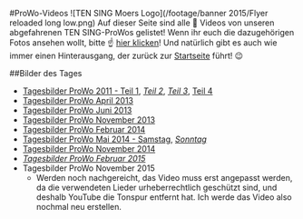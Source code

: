 #ProWo-Videos
![TEN SING Moers Logo](/footage/banner 2015/Flyer reloaded long low.png)
Auf dieser Seite sind alle :movie_camera: Videos von unseren abgefahrenen TEN SING-ProWos gelistet! Wenn ihr euch die dazugehörigen Fotos ansehen wollt, bitte :point_up: [hier klicken](../Fotos/Prowos.md)! Und natürlich gibt es auch wie immer einen Hinterausgang, der zurück zur [Startseite](../../Linkliste.md) führt! :wink:

##Bilder des Tages
* [Tagesbilder ProWo 2011 - Teil 1](https://www.youtube.com/watch?v=KuSGHqkgjtA), *[Teil 2](https://www.youtube.com/watch?v=5v-0AtiDwAY)*, *[Teil 3](https://www.youtube.com/watch?v=GFzkesUXBw0)*, [Teil 4](https://www.youtube.com/watch?v=7GeaQ60GyVU)
* [Tagesbilder ProWo April 2013](https://www.youtube.com/watch?v=c0FlPn8RrkE)
* [Tagesbilder ProWo Juni 2013](https://www.youtube.com/watch?v=OTcYq589Nko)
* [Tagesbilder ProWo November 2013](https://www.youtube.com/watch?v=2x8JGBskSW4)
* [Tagesbilder ProWo Februar 2014](https://www.youtube.com/watch?v=Jh7BMdn5MpI)
* [Tagesbilder ProWo Mai 2014 - Samstag](https://www.youtube.com/watch?v=HQ4THJipHIw), *[Sonntag](https://www.youtube.com/watch?v=vJnIyf9m4l4)*
* [Tagesbilder ProWo November 2014](https://www.youtube.com/watch?v=AeT63lwcgbQ)
* *[Tagesbilder ProWo Februar 2015](https://www.youtube.com/watch?v=eGaczNkO9gU)*
* Tagesbilder ProWo November 2015
  * Werden noch nachgereicht, das Video muss erst angepasst werden, da die verwendeten Lieder urheberrechtlich geschützt sind, und deshalb YouTube die Tonspur entfernt hat. Ich werde das Video also nochmal neu erstellen.

